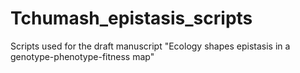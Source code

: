 # Tchumash_epistasis_scripts
Scripts used for the draft manuscript "Ecology shapes epistasis in a genotype-phenotype-fitness map"
